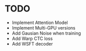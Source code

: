 # TODO
- Implement Attention Model
- Implement Multi-GPU versions
- Add Gausian Noise when training
- Add Warp CTC loss
- Add WSFT decoder
